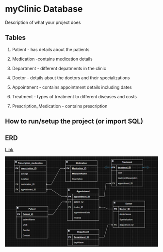 # myClinic Database 

Description of what your project does

## Tables 

1. Patient - has details about the patients

2. Medication -contains medication details

3. Department - different depatments in the clinic

4. Doctor - details about the doctors and their specializations

5. Appointment - contains appointment details including dates

6. Treatment - types of treatment to different diseases and costs

7. Prescription_Medication - contains prescription

## How to run/setup the project (or import SQL)

## ERD

[Link](https://app.diagrams.net/#G1Z0J3O5c7CJq4eHo_eyElPhgK6KA0gdsJ#%7B%22pageId%22%3A%22aqFZoREJnGYSpuJXvaab%22%7D)

![ERD Screenshot](images/week8DB.png)

